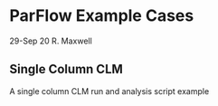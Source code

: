 # ParFlow Example Cases

29-Sep 20
R. Maxwell

## Single Column CLM

A single column CLM run and analysis script example